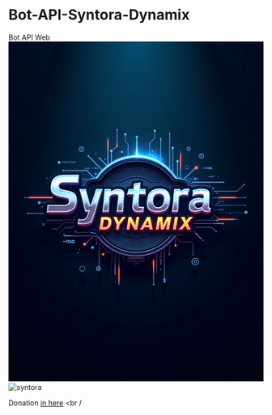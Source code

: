 # Bot-API-Syntora-Dynamix
Bot API Web
![syntora](https://raw.githubusercontent.com/MaskStarmoon/Bot-API-Syntora-Dynamix/refs/heads/main/Web/logo-syntora.png)
![syntora](https://skillicons.dev/icons?i=html,css,js,nodejs,bash&theme=dark) 

Donation [in here](https://trakteer.id/Saveng-Fox/tip) <br /
